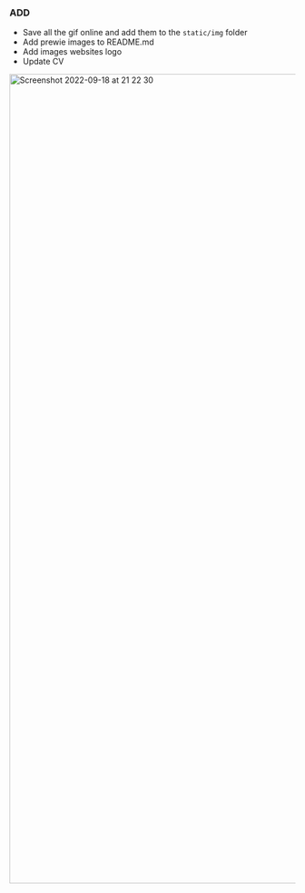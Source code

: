 ### ADD

- Save all the gif online and add them to the `static/img` folder
- Add prewie images to README.md
- Add images websites logo
- Update CV

<img width="1424" alt="Screenshot 2022-09-18 at 21 22 30" src="https://user-images.githubusercontent.com/89024276/190940459-fbeeb346-3bd4-4a8b-bc60-ce655477bebe.png">
